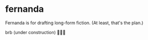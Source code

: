 # fernanda
Fernanda is for drafting long-form fiction. (At least, that's the plan.)

brb (under construction) :hammer::nut_and_bolt::nail_care:

